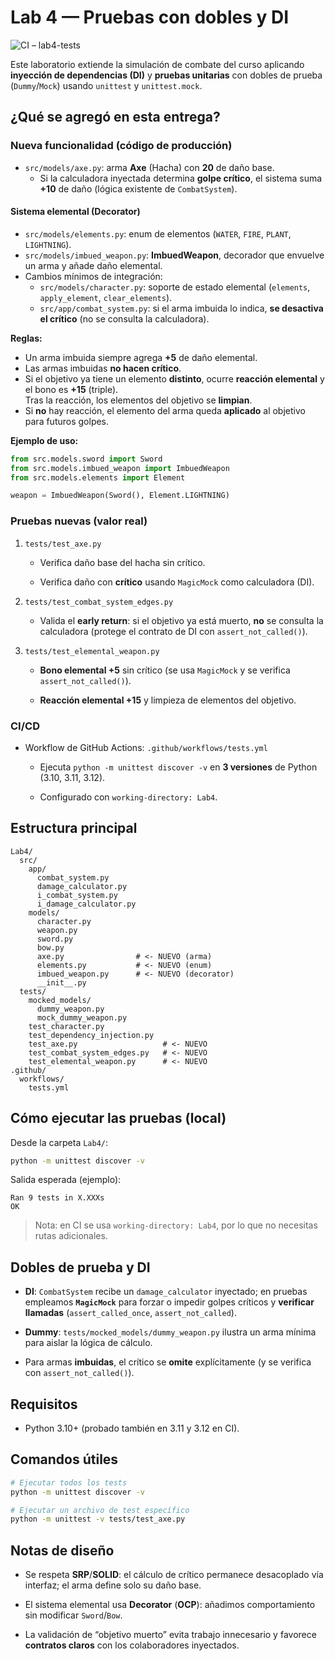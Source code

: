 # Lab 4 — Pruebas con dobles y DI

![CI – lab4-tests](https://github.com/ChristopherObando/software-design-ii-2025/actions/workflows/tests.yml/badge.svg?branch=main)

Este laboratorio extiende la simulación de combate del curso aplicando **inyección de dependencias (DI)** y **pruebas unitarias** con dobles de prueba (`Dummy`/`Mock`) usando `unittest` y `unittest.mock`.

## ¿Qué se agregó en esta entrega?

### Nueva funcionalidad (código de producción)

- `src/models/axe.py`: arma **Axe** (Hacha) con **20** de daño base.  
  - Si la calculadora inyectada determina **golpe crítico**, el sistema suma **+10** de daño (lógica existente de `CombatSystem`).

#### Sistema elemental (Decorator)
- `src/models/elements.py`: enum de elementos (`WATER`, `FIRE`, `PLANT`, `LIGHTNING`).
- `src/models/imbued_weapon.py`: **ImbuedWeapon**, decorador que envuelve un arma y añade daño elemental.
- Cambios mínimos de integración:
  - `src/models/character.py`: soporte de estado elemental (`elements`, `apply_element`, `clear_elements`).
  - `src/app/combat_system.py`: si el arma imbuida lo indica, **se desactiva el crítico** (no se consulta la calculadora).

**Reglas:**
- Un arma imbuida siempre agrega **+5** de daño elemental.
- Las armas imbuidas **no hacen crítico**.
- Si el objetivo ya tiene un elemento **distinto**, ocurre **reacción elemental** y el bono es **+15** (triple).  
  Tras la reacción, los elementos del objetivo se **limpian**.
- Si **no** hay reacción, el elemento del arma queda **aplicado** al objetivo para futuros golpes.

**Ejemplo de uso:**
```python
from src.models.sword import Sword
from src.models.imbued_weapon import ImbuedWeapon
from src.models.elements import Element

weapon = ImbuedWeapon(Sword(), Element.LIGHTNING)

```

### Pruebas nuevas (valor real)

1.  `tests/test_axe.py`
    
    -   Verifica daño base del hacha sin crítico.
        
    -   Verifica daño con **crítico** usando `MagicMock` como calculadora (DI).
        
2.  `tests/test_combat_system_edges.py`
    
    -   Valida el **early return**: si el objetivo ya está muerto, **no** se consulta la calculadora (protege el contrato de DI con `assert_not_called()`).
        
3.  `tests/test_elemental_weapon.py`
    
    -   **Bono elemental +5** sin crítico (se usa `MagicMock` y se verifica `assert_not_called()`).
        
    -   **Reacción elemental +15** y limpieza de elementos del objetivo.
        

### CI/CD

-   Workflow de GitHub Actions: `.github/workflows/tests.yml`
    
    -   Ejecuta `python -m unittest discover -v` en **3 versiones** de Python (3.10, 3.11, 3.12).
        
    -   Configurado con `working-directory: Lab4`.
        

## Estructura principal

```
Lab4/
  src/
    app/
      combat_system.py
      damage_calculator.py
      i_combat_system.py
      i_damage_calculator.py
    models/
      character.py
      weapon.py
      sword.py
      bow.py
      axe.py                # <- NUEVO (arma)
      elements.py           # <- NUEVO (enum)
      imbued_weapon.py      # <- NUEVO (decorator)
      __init__.py
  tests/
    mocked_models/
      dummy_weapon.py
      mock_dummy_weapon.py
    test_character.py
    test_dependency_injection.py
    test_axe.py                   # <- NUEVO
    test_combat_system_edges.py   # <- NUEVO
    test_elemental_weapon.py      # <- NUEVO
.github/
  workflows/
    tests.yml

```

## Cómo ejecutar las pruebas (local)

Desde la carpeta `Lab4/`:

```bash
python -m unittest discover -v
```

Salida esperada (ejemplo):

```
Ran 9 tests in X.XXXs
OK
```

> Nota: en CI se usa `working-directory: Lab4`, por lo que no necesitas rutas adicionales.

## Dobles de prueba y DI

-   **DI**: `CombatSystem` recibe un `damage_calculator` inyectado; en pruebas empleamos **`MagicMock`** para forzar o impedir golpes críticos y **verificar llamadas** (`assert_called_once`, `assert_not_called`).
    
-   **Dummy**: `tests/mocked_models/dummy_weapon.py` ilustra un arma mínima para aislar la lógica de cálculo.
    
-   Para armas **imbuidas**, el crítico se **omite** explícitamente (y se verifica con `assert_not_called()`).
    

## Requisitos

-   Python 3.10+ (probado también en 3.11 y 3.12 en CI).
    

## Comandos útiles

```bash
# Ejecutar todos los tests
python -m unittest discover -v

# Ejecutar un archivo de test específico
python -m unittest -v tests/test_axe.py

```

## Notas de diseño

-   Se respeta **SRP**/**SOLID**: el cálculo de crítico permanece desacoplado vía interfaz; el arma define solo su daño base.
    
-   El sistema elemental usa **Decorator** (**OCP**): añadimos comportamiento sin modificar `Sword`/`Bow`.
    
-   La validación de “objetivo muerto” evita trabajo innecesario y favorece **contratos claros** con los colaboradores inyectados.